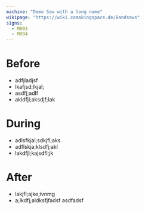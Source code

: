 ```yaml
---
machine: "Demo Saw with a long name"
wikipage: "https://wiki.comakingspace.de/Bandsaws"
signs: 
  - M003
  - M004
---
```

# Before
* adfjladjsf
* lkafjsd;lkjal;
* asdfj;adlf
* akldfjl;aksdjf;lak

# During

* adlsfkjal;sdkjfl;aks
* adflskja;klsdfj;akl
* lakdfjl;kajsdfl;jk

# After

* lakjfl;ajke;ivnmg
* a;lkdfj;aldksfjfadsf asdfadsf